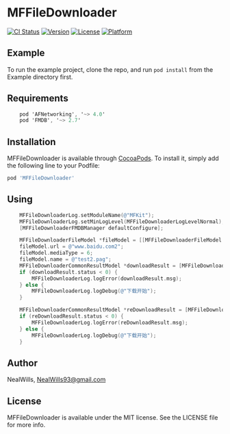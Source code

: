 # MFFileDownloader

[![CI Status](https://img.shields.io/travis/NealWills/MFFileDownloader.svg?style=flat)](https://travis-ci.org/NealWills/MFFileDownloader)
[![Version](https://img.shields.io/cocoapods/v/MFFileDownloader.svg?style=flat)](https://cocoapods.org/pods/MFFileDownloader)
[![License](https://img.shields.io/cocoapods/l/MFFileDownloader.svg?style=flat)](https://cocoapods.org/pods/MFFileDownloader)
[![Platform](https://img.shields.io/cocoapods/p/MFFileDownloader.svg?style=flat)](https://cocoapods.org/pods/MFFileDownloader)

## Example

To run the example project, clone the repo, and run `pod install` from the Example directory first.

## Requirements

```objectivec
    pod 'AFNetworking', '~> 4.0'
    pod 'FMDB', '~> 2.7'
```

## Installation

MFFileDownloader is available through [CocoaPods](https://cocoapods.org). To install
it, simply add the following line to your Podfile:

```ruby
pod 'MFFileDownloader'
```

## Using

```objectivec
    MFFileDownloaderLog.setModuleName(@"MFKit");
    MFFileDownloaderLog.setMinLogLevel(MFFileDownloaderLogLevelNormal);
    [MFFileDownloaderFMDBManager defaultConfigure];

    MFFileDownloaderFileModel *fileModel = [[MFFileDownloaderFileModel alloc] init];
    fileModel.url = @"www.baidu.com2";
    fileModel.mediaType = 6;
    fileModel.name = @"test2.pag";
    MFFileDownloaderCommonResultModel *downloadResult = [MFFileDownloader addDownloadFile:fileModel];
    if (downloadResult.status < 0) {
        MFFileDownloaderLog.logError(downloadResult.msg);
    } else {
        MFFileDownloaderLog.logDebug(@"下载开始");
    }

    MFFileDownloaderCommonResultModel *reDownloadResult = [MFFileDownloader reDownloadFile:fileModel];
    if (reDownloadResult.status < 0) {
        MFFileDownloaderLog.logError(reDownloadResult.msg);
    } else {
        MFFileDownloaderLog.logDebug(@"下载开始");
    }
```

## Author

NealWills, NealWills93@gmail.com

## License

MFFileDownloader is available under the MIT license. See the LICENSE file for more info.
